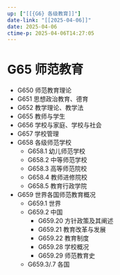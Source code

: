 ```yaml
---
up: ["[[{G6} 各级教育]]"]
date-link: "[[2025-04-06]]"
date: 2025-04-06
ctime-p: 2025-04-06T14:27:05
---
```


# G65 师范教育

- G650 师范教育理论
- G651 思想政治教育、德育
- G652 教学理论、教学法
- G655 教师与学生
- G656 学校与家庭、学校与社会
- G657 学校管理
- G658 各级师范学校
	- G658.1 幼儿师范学校
	- G658.2 中等师范学校
	- G658.3 高等师范院校
	- G658.4 教师进修院校
	- G658.5 教育行政学院
- G659 世界各国师范教育概况
	- G659.1 世界
	- G659.2 中国
		- G659.20 方针政策及其阐述
		- G659.21 教育改革与发展
		- G659.22 教育制度
		- G659.28 学校概况
		- G659.29 师范教育史
	- G659.3/.7 各国
